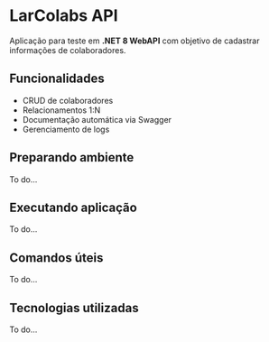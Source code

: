 # LarColabs API

Aplicação para teste em **.NET 8 WebAPI** com objetivo de cadastrar informações de colaboradores.

## Funcionalidades
- CRUD de colaboradores
- Relacionamentos 1:N
- Documentação automática via Swagger
- Gerenciamento de logs

## Preparando ambiente
To do...

## Executando aplicação
To do...

## Comandos úteis
To do...

## Tecnologias utilizadas
To do...

